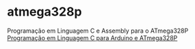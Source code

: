 # atmega328p
Programação em Linguagem C e Assembly para o ATmega328P<br>
[Programação em Linguagem C para Arduino e ATmega328P](https://clubedeautores.com.br/livro/linguagem-c-para-arduino-e-atmega328p)
